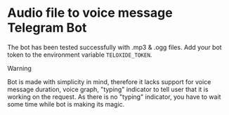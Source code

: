 # Audio file to voice message Telegram Bot 
The bot has been tested successfully with .mp3 & .ogg files.
Add your bot token to the environment variable `TELOXIDE_TOKEN`.
> [!WARNING]  
> Bot is made with simplicity in mind, therefore it lacks support for voice message duration, voice graph, "typing" indicator to tell user that it is working on the request. As there is no "typing" indicator, you have to wait some time while bot is making its magic.
